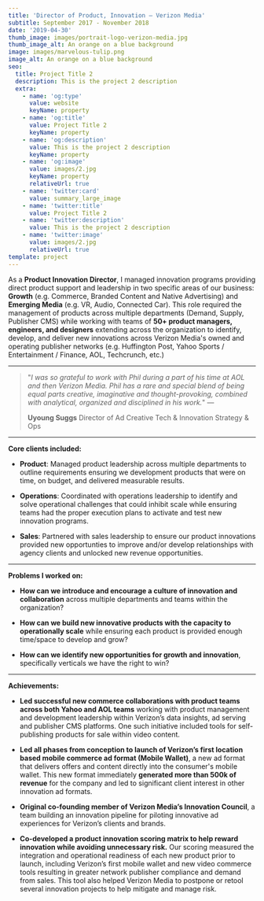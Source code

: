 ```yaml
---
title: 'Director of Product, Innovation — Verizon Media'
subtitle: September 2017 - November 2018
date: '2019-04-30'
thumb_image: images/portrait-logo-verizon-media.jpg
thumb_image_alt: An orange on a blue background
image: images/marvelous-tulip.png
image_alt: An orange on a blue background
seo:
  title: Project Title 2
  description: This is the project 2 description
  extra:
    - name: 'og:type'
      value: website
      keyName: property
    - name: 'og:title'
      value: Project Title 2
      keyName: property
    - name: 'og:description'
      value: This is the project 2 description
      keyName: property
    - name: 'og:image'
      value: images/2.jpg
      keyName: property
      relativeUrl: true
    - name: 'twitter:card'
      value: summary_large_image
    - name: 'twitter:title'
      value: Project Title 2
    - name: 'twitter:description'
      value: This is the project 2 description
    - name: 'twitter:image'
      value: images/2.jpg
      relativeUrl: true
template: project
---
```

As a **Product Innovation Director**, I managed innovation programs providing direct product support and leadership in two specific areas of our business: **Growth** (e.g. Commerce, Branded Content and Native Advertising) and **Emerging Media** (e.g. VR, Audio, Connected Car). This role  required the management of products across multiple departments (Demand, Supply, Publisher CMS) while working with teams of **50+ product managers, engineers, and designers** extending across the organization to identify, develop, and deliver new innovations across Verizon Media's owned and operating publisher networks (e.g. Huffington Post, Yahoo Sports / Entertainment / Finance, AOL, Techcrunch, etc.)

<HR>

> "*I was so grateful to work with Phil during a part of his time at AOL and then Verizon Media. Phil has a rare and special blend of being equal parts creative, imaginative and thought-provoking, combined with analytical, organized and disciplined in his work.*" —
>
> **Uyoung Suggs**
> Director of Ad Creative Tech & Innovation Strategy & Ops

<HR>

**Core clients included:**

*   **Product**: Managed product leadership across multiple departments to outline requirements ensuring we development products that were on time, on budget, and delivered measurable results.

<!---->

*   **Operations**: Coordinated with operations leadership to identify and solve operational challenges that could inhibit scale while ensuring teams had the proper execution plans to activate and test new innovation programs.

<!---->

*   **Sales**:  Partnered with sales leadership to ensure our product innovations provided new opportunties to improve and/or develop relationships with agency clients and unlocked new revenue opportunities.

<HR>

**Problems I worked on:**

*   **How can we introduce and encourage a culture of innovation and collaboration** across multiple departments and teams within the organization?

<!---->

*   **How can we build new innovative products with the capacity to operationally scale** while ensuring each product is provided enough time/space to develop and grow?

<!---->

*   **How can we identify new opportunities for growth and innovation**, specifically verticals we have the right to win?

<HR>

**Achievements:**

*   **Led successful new commerce collaborations with product teams across both Yahoo and AOL teams** working with product management and development leadership within Verizon’s data insights, ad serving and publisher CMS platforms. One such initiative included tools for self-publishing products for sale within video content.

<!---->

*   **Led all phases from conception to launch of Verizon’s first location based mobile commerce ad format (Mobile Wallet)**, a new ad format that delivers offers and content directly into the consumer's mobile wallet. This new format immediately **generated more than 500k of revenue** for the company and led to significant client interest in other innovation ad formats.

<!---->

*   **Original co-founding member of Verizon Media’s Innovation Council**, a team building an innovation pipeline for piloting innovative ad experiences for Verizon’s clients and brands.

<!---->

*   **Co-developed a product innovation scoring matrix to help reward innovation while avoiding unnecessary risk.** Our scoring measured the integration and operational readiness of each new product prior to launch, including Verizon’s first mobile wallet and new video commerce tools resulting in greater network publisher compliance and demand from sales. This tool also helped Verizon Media to postpone or retool several innovation projects to help mitigate and manage risk.
